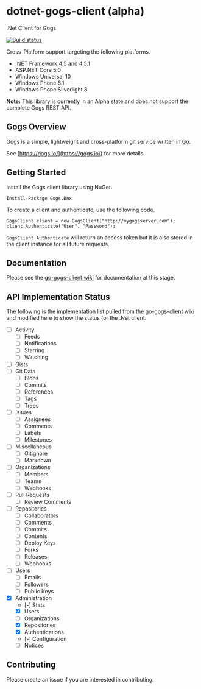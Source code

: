 # dotnet-gogs-client (alpha)
.Net Client for Gogs

[![Build status](https://ci.appveyor.com/api/projects/status/q60gshgxeg7gp0lj?svg=true)](https://ci.appveyor.com/project/davidpurkiss/dotnet-gogs-client)

Cross-Platform support targeting the following platforms.

* .NET Framework 4.5 and 4.5.1
* ASP.NET Core 5.0
* Windows Universal 10
* Windows Phone 8.1
* Windows Phone Silverlight 8

**Note:** This library is currently in an Alpha state and does not support the complete Gogs REST API.

## Gogs Overview
Gogs is a simple, lightweight and cross-platform git service written in [Go](https://golang.org/).

See [https://gogs.io/](https://gogs.io/) for more details.

## Getting Started
Install the Gogs client library using NuGet.
```
Install-Package Gogs.Dnx
```

To create a client and authenticate, use the following code.

```
GogsClient client = new GogsClient("http://mygogsserver.com");
client.Authenticate("User", "Password");
```

`GogsClient.Authenticate` will return an access token but it is also stored in the client instance for all future requests.

## Documentation
Please see the [go-gogs-client wiki](https://github.com/gogits/go-gogs-client/wiki) for documentation at this stage.

## API Implementation Status
The following is the implementation list pulled from the [go-gogs-client wiki](https://github.com/gogits/go-gogs-client/wiki) and modified here to show the status for the .Net client.
- [ ] Activity
    - [ ] Feeds
    - [ ] Notifications
    - [ ] Starring
    - [ ] Watching
- [ ] Gists
- [ ] Git Data
    - [ ] Blobs
    - [ ] Commits
    - [ ] References
    - [ ] Tags
    - [ ] Trees
- [ ] Issues
    - [ ] Assignees
    - [ ] Comments
    - [ ] Labels
    - [ ] Milestones
- [ ] Miscellaneous
    - [ ] Gitignore
    - [ ] Markdown
- [ ] Organizations
    - [ ] Members
    - [ ] Teams
    - [ ] Webhooks
- [ ] Pull Requests
    - [ ] Review Comments
- [ ] Repositories
    - [ ] Collaborators
    - [ ] Comments
    - [ ] Commits
    - [ ] Contents
    - [ ] Deploy Keys
    - [ ] Forks
    - [ ] Releases
    - [ ] Webhooks
- [ ] Users
    - [ ] Emails
    - [ ] Followers
    - [ ] Public Keys
- [x] Administration
    - [-] Stats
    - [x] Users
    - [ ] Organizations
    - [x] Repositories
    - [x] Authentications
    - [-] Configuration
    - [ ] Notices

## Contributing
Please create an issue if you are interested in contributing.